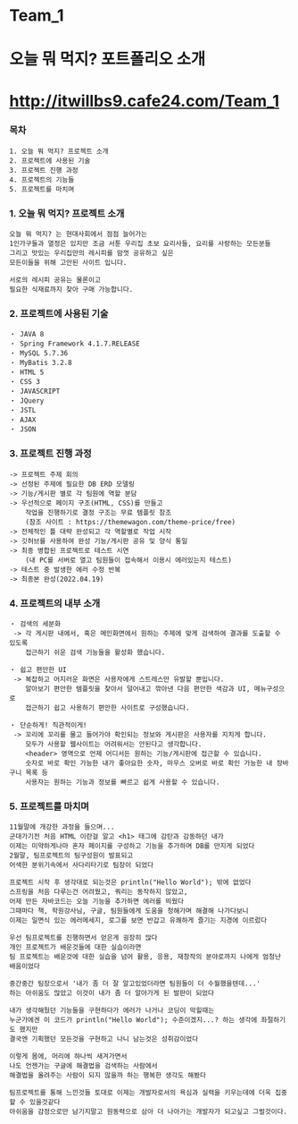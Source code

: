 # Team_1
# 오늘 뭐 먹지? 포트폴리오 소개
# http://itwillbs9.cafe24.com/Team_1

### 목차
    1. 오늘 뭐 먹지? 프로젝트 소개
    2. 프로젝트에 사용된 기술
    3. 프로젝트 진행 과정
    4. 프로젝트의 기능들
    5. 프로젝트를 마치며
    
### 1. 오늘 뭐 먹지? 프로젝트 소개
    오늘 뭐 먹지? 는 현대사회에서 점점 늘어가는
    1인가구들과 열정은 있지만 조금 서툰 우리집 초보 요리사들, 요리를 사랑하는 모든분들
    그리고 맛있는 우리집만의 레시피를 맘껏 공유하고 싶은
    모든이들을 위해 고안된 사이트 입니다.
    
    서로의 레시피 공유는 물론이고
    필요한 식재료까지 찾아 구매 가능합니다.
    
### 2. 프로젝트에 사용된 기술
    ・ JAVA 8
    ・ Spring Framework 4.1.7.RELEASE
    ・ MySQL 5.7.36
    ・ MyBatis 3.2.8
    ・ HTML 5
    ・ CSS 3
    ・ JAVASCRIPT
    ・ JQuery
    ・ JSTL
    ・ AJAX
    ・ JSON
    
### 3. 프로젝트 진행 과정 
    -> 프로젝트 주제 회의
    -> 선정된 주제에 필요한 DB ERD 모델링
    -> 기능/게시판 별로 각 팀원에 역할 분담
    -> 우선적으로 페이지 구조(HTML, CSS)를 만들고
        작업을 진행하기로 결정 구조는 무료 템플릿 참조
        (참조 사이트 : https://themewagon.com/theme-price/free)
    -> 전체적인 틀 대략 완성되고 각 역할별로 작업 시작
    -> 깃허브를 사용하여 완성 기능/게시판 공유 및 양식 통일
    -> 최종 병합된 프로젝트로 테스트 시연
        (내 PC를 서버로 열고 팀원들이 접속해서 이용시 에러있는지 테스트)
    -> 테스트 중 발생한 에러 수정 반복
    -> 최종본 완성(2022.04.19)
    
### 4. 프로젝트의 내부 소개
    ・ 검색의 세분화
     -> 각 게시판 내에서, 혹은 메인화면에서 원하는 주제에 맞게 검색하여 결과를 도출할 수 있도록
        접근하기 쉬운 검색 기능들을 활성화 했습니다.
     
    ・ 쉽고 편안한 UI
     -> 복잡하고 어지러운 화면은 사용자에게 스트레스만 유발할 뿐입니다.
        알아보기 편안한 템플릿을 찾아서 덜어내고 깎아낸 다음 편안한 색감과 UI, 메뉴구성으로
        접근하기 쉽고 사용하기 편안한 사이트로 구성했습니다.
    
    ・ 단순하게! 직관적이게!
     -> 꼬리에 꼬리를 물고 들어가야 확인되는 정보와 게시판은 사용자를 지치게 합니다.
        모두가 사용할 웹사이트는 어려워서는 안된다고 생각합니다.
        <header> 영역으로 언제 어디서든 원하는 기능/게시판에 접근할 수 있습니다.
        숫자로 바로 확인 가능한 내가 좋아요한 숫자, 마우스 오버로 바로 확인 가능한 내 장바구니 목록 등
        사용자는 원하는 기능과 정보를 빠르고 쉽게 사용할 수 있습니다.

### 5. 프로젝트를 마치며
    11월말에 개강한 과정을 들으며...
    군대가기전 처음 HTML 이란걸 알고 <h1> 태그에 감탄과 감동하던 내가
    이제는 미약하게나마 혼자 페이지를 구성하고 기능을 추가하며 DB를 만지게 되었다
    2월말, 팀프로젝트의 팀구성원이 발표되고
    어색한 분위기속에서 사다리타기로 팀장이 되었다
    
    프로젝트 시작 후 생각대로 되는것은 println("Hello World"); 밖에 없었다
    스프링을 처음 다루는건 어려웠고, 쿼리는 동작하지 않았고,
    어제 만든 자바코드는 오늘 기능을 추가하면 에러를 띄웠다
    그때마다 책, 학원강사님, 구글, 팀원들에게 도움을 청해가며 해결해 나가다보니
    이제는 일면식 있는 에러메세지, 로그를 보면 반갑고 유쾌하게 즐기는 지경에 이르렀다
    
    우선 팀프로젝트를 진행하면서 얻은게 굉장히 많다
    개인 프로젝트가 배운것들에 대한 실습이라면
    팀 프로젝트는 배운것에 대한 실습을 넘어 활용, 응용, 재창작의 분야로까지 나에게 엄청난 배움이었다
    
    중간중간 팀장으로서 '내가 좀 더 잘 알고있었더라면 팀원들이 더 수월했을텐데...'
    하는 아쉬움도 많았고 이것이 내가 좀 더 알아가게 된 발판이 되었다
    
    내가 생각해뒀던 기능들을 구현하다가 에러가 나거나 코딩이 막힐때는
    누군가에겐 이 코드가 println("Hello World"); 수준이겠지...? 하는 생각에 좌절하기도 했지만
    결국엔 기획했던 모든것을 구현하고 나니 남는것은 성취감이었다
    
    이렇게 몸에, 머리에 하나씩 새겨가면서
    나도 언젠가는 구글에 해결법을 검색하는 사람에서
    해결법을 올려주는 사람이 되지 않을까 하는 행복한 생각도 해봤다
    
    팀프로젝트를 통해 느낀것들 토대로 이제는 개발자로서의 욕심과 실력을 키우는데에 더욱 집중할 수 있을것같다
    아쉬움을 감정으로만 남기지말고 원동력으로 삼아 더 나아가는 개발자가 되고싶고 그럴것이다.
